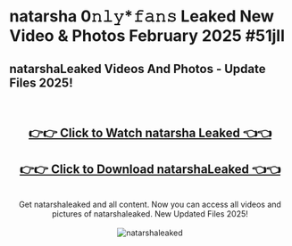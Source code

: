 # natarsha 0𝚗𝚕𝚢*𝚏𝚊𝚗𝚜 Leaked New Video & Photos February 2025 #51jll

<h2>natarshaLeaked Videos And Photos - Update Files 2025!</h2>
<br>
<div align="center">
<h2><a href="https://mediaupload.pro?title=natarsha&ref=11F" rel="nofollow">👉👉 Click to Watch natarsha Leaked 👈👈</a></h2>
<h2><a href="https://mediaupload.pro?title=natarsha&ref=11F" rel="nofollow">👉👉 Click to Download natarshaLeaked 👈👈</a></h2>
<br>
Get natarshaleaked and all content. Now you can access all videos and pictures of natarshaleaked. New Updated Files 2025!
<br>
<br>
<a href="https://mediaupload.pro?title=natarsha&ref=11F" rel="nofollow" data-target="animated-image.originalLink"><img src="https://i.ibb.co/Gkj2r4b/banner.png" alt="natarshaleaked" style="max-width: 100%; display: inline-block;" data-target="animated-image.originalImage"></a>
</div>
<br>

